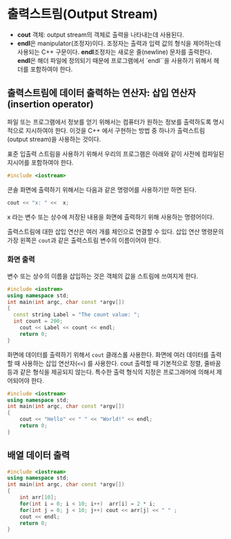 # 출력스트림(Output Stream)

* **cout** 객체: output stream의 객체로 출력을 나타내는데 사용된다. 
* **endl**은 manipulator(조정자)이다. 조정자는 출력과 입력 값의 형식을 제어하는데 사용되는 C++ 구문이다. 
**endl**조정자는 새로운 줄(newline) 문자를 출력한다. 
**endl**은 <iostrem> 해더 파일에 정의되기 때문에 프로그램에서 `endl``을 사용하기 위해서 <iostream> 헤더를 포함하여야 한다.

## 출력스트림에 데이터 출력하는 연산자: 삽입 연산자(insertion operator)

파일 또는 프로그램에서 정보를 얻기 위해서는 컴퓨터가 원하는 정보를 출력하도록 명시적으로 지시하여야 한다. 
이것을 C++ 에서 구현하는 방법 중 하나가 출력스트림(output stream)을 사용하는 것이다. 

표준 입출력 스트림을 사용하기 위해서 우리의 프로그램은 아래와 같이 사전에 컴파일된 지시어를 포함하여야 한다.
```cpp
#include <iostream>
```

콘솔 화면에 출력하기 위해서는 다음과 같은 명령어를 사용하기만 하면 된다.

```cpp
cout << "x: " <<  x;
```
x 라는 변수 또는 상수에 저장된 내용을 화면에 출력하기 위해 사용하는 명령어이다.

출력스트림에 대한 삽입 연산은 여러 개를 체인으로 연결할 수 있다. 삽입 연산 명령문의 가장 왼쪽은 ```cout```과 같은 
출력스트림 변수의 이름이어야 한다. 

### 화면 출력
변수 또는 상수의 이름을 삽입하는 것은 객체의 값을 스트림에 쓰여지게 한다. 
```cpp
#include <iostrem>
using namespace std;
int main(int argc, char const *argv[])
{
  const string Label = "The count value: ";
  int count = 200;
	cout << Label << count << endl;
	return 0;
}
```
화면에 데이터를 출력하기 위해서 ``cout`` 클래스롤 사용한다.
화면에 여러 데이터를 출력할 때 사용하는 삽입 연산자(``<<``) 를 사용한다. 
cout 출력할 때 기본적으로 정렬, 줄바꿈 등과 같은 형식을 제공되지 않는다. 특수한 출력 형식의 지정은 프로그래머에 의해서 
제어되어야 한다. 

```cpp
#include <iostream>
using namespace std;
int main(int argc, char const *argv[])
{
	cout << "Hello" << " " << "World!" << endl;
	return 0;
}
```

## 배열 데이터 출력

```cpp
#include <iostream>
using namespace std;
int main(int argc, char const *argv[])
{
	int arr[10];
	for(int i = 0; i < 10; i++)  arr[i] = 2 * i;
	for(int j = 0; j < 10; j++) cout << arr[j] << " " ;
	cout << endl;
	return 0;
}
```



